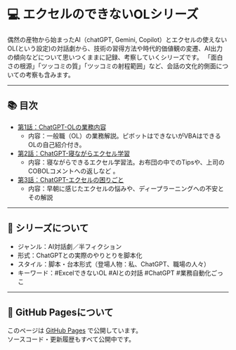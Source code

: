 # 💻 エクセルのできないOLシリーズ

偶然の産物から始まったAI（chatGPT, Gemini, Copilot）とエクセルの使えないOL(という設定)の対話劇から、技術の習得方法や時代的価値観の変遷、AI出力の傾向などについて思いつくままに記録、考察していくシリーズです。
「面白さの根源」「ツッコミの質」「ツッコミの射程範囲」など、会話の文化的側面についての考察も含みます。

---

## 📚 目次

- [第1話：ChatGPT-OLの業務内容](ChatGPT-OLの業務内容.md)
  - 内容：一般職（OL）の業務解説。ピボットはできないがVBAはできるOLの自己紹介付き。
- [第2話：ChatGPT-寝ながらエクセル学習](ChatGPT-nenagara.md)
  - 内容：寝ながらできるエクセル学習法。お布団の中でのTipsや、上司のCOBOLコメントへの返しなど 。
- [第3話：ChatGPT-エクセルの困りごと](ChatGPT-excelnokomarigoto.md)
  - 内容：早朝に感じたエクセルの悩みや、ディープラーニングへの不安とその解説


---

## 📌 シリーズについて

- ジャンル：AI対話劇／半フィクション
- 形式：ChatGPTとの実際のやりとりを脚本化
- スタイル：脚本・台本形式（登場人物：私、ChatGPT、職場の人々）
- キーワード：#ExcelできないOL #AIとの対話 #ChatGPT #業務自動化ごっこ

---

## 🔧 GitHub Pagesについて

このページは [GitHub Pages](https://pages.github.com/) で公開しています。  
ソースコード・更新履歴もすべて公開中です。
